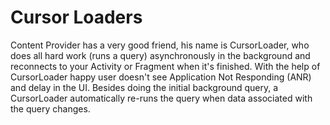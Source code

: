 # Cursor Loaders

Content Provider has a very good friend, his name is CursorLoader, who does all hard work (runs a query) asynchronously in the background and reconnects to your Activity or Fragment when it's finished. With the help of CursorLoader happy user doesn't see Application Not Responding (ANR) and delay in the UI. Besides doing the initial background query, a CursorLoader automatically re-runs the query when data associated with the query changes.